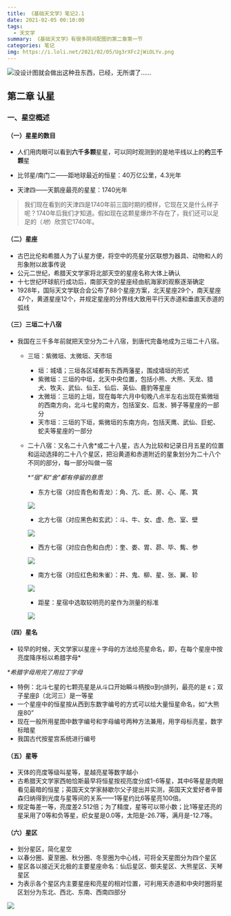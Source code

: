 ```yaml
---
title: 《基础天文学》笔记2.1
date: 2021-02-05 00:10:00
tags:
  - 天文学
summary: 《基础天文学》有很多阴间配图的第二章第一节
categories: 笔记
img: https://i.loli.net/2021/02/05/Ug3rXFc2jWiOLYv.png
---
```


![没设计图就会做出这种丑东西，已经，无所谓了……](https://i.loli.net/2021/02/12/nGeiVw8oR6W5O1D.png)

## 第二章 认星

### 一、星空概述

#### （一）星星的数目

* 人们用肉眼可以看到**六千多颗**星星，可以同时观测到的是地平线以上的**约三千颗**星

* 比邻星/南门二——距地球最近的恒星：40万亿公里，4.3光年

* 天津四——天鹅座最亮的星星：1740光年

  <!-- more -->

> 我们现在看到的天津四是1740年前三国时期的模样，它现在又是什么样子呢？1740年后我们才知道。假如现在这颗星爆炸不存在了，我们还可以足足的（*地*）欣赏它1740年。

#### （二）星座

* 古巴比伦和希腊人为了认星方便，将空中的亮星分区联想为器具、动物和人的形象附以故事传说
* 公元二世纪，希腊天文学家将北部天空的星座名称大体上确认
* 十七世纪环球航行成功后，南部天空的星座经由航海家的观察逐渐确定
* 1928年，国际天文学联合会公布了88个星座方案，北天星座29个，南天星座47个，黄道星座12个，并规定星座的分界线大致用平行天赤道和垂直天赤道的弧线

#### （三）三垣二十八宿

* 我国在三千多年前就把天空分为二十八宿，到唐代完备地成为三垣二十八宿。
  * 三垣：紫微垣、太微垣、天市垣
    * 垣：城墙；三垣各区域都有东西两藩星，围成墙垣的形式
    * 紫微垣：三垣的中垣，北天中央位置，包括小熊、大熊、天龙、猎犬、牧夫、武仙、仙王、仙后、英仙、鹿豹等星座
    * 太微垣：三垣的上垣，现在每年六月中旬晚八点半左右出现在紫微垣的西南方向，北斗七星的南方，包括室女、后发、狮子等星座的一部分
    * 天市垣：三垣的下垣，紫微垣的东南方向，包括天鹰、武仙、巨蛇、蛇夫等星座的一部分

  * 二十八宿：又名二十八舍*或二十八星，古人为比较和记录日月五星的位置和运动选择的二十八个星区，把沿黄道和赤道附近的星象划分为二十八个不同的部分，每一部分叫做一宿

    **“宿”和“舍”都有停留的意思*

    * 东方七宿（对应青色和青龙）：角、亢、氐、房、心、尾、箕

    ![](https://i.loli.net/2021/02/04/fPyxmZuejQR1Nni.png)

    * 北方七宿（对应黑色和玄武）：斗、牛、女、虚、危、室、壁

    ![](https://i.loli.net/2021/02/04/os3dkZa9wqHFe4B.png)

    * 西方七宿（对应白色和白虎）：奎、娄、胃、昴、毕、觜、参

    ![](https://i.loli.net/2021/02/04/7gAflLG3RjeTtVE.png)

    * 南方七宿（对应红色和朱雀）：井、鬼、柳、星、张、翼、轸

    ![](https://i.loli.net/2021/02/04/7Elx8Jz2AQ6TRa4.jpg)

    * 距星：星宿中选取较明亮的星作为测量的标准

    ![](https://i.loli.net/2021/02/04/ityaZjJLumr7nBR.png)

#### （四）星名

* 较早的时候，天文学家以星座＋字母的方法给亮星命名，即，在每个星座中按亮度降序标以希腊字母*

**希腊字母用完了用拉丁字母*

* 特例：北斗七星的七颗亮星是从斗口开始瞬斗柄按α到η排列，最亮的是 ε；双子星座β（北河三）是一等星
* 一个星座中的恒星按从西到东数字编号的方式可以给大量恒星命名，如“大熊座80”
* 现在一般所用星图中数字编号和字母编号两种方法兼用，用字母标亮星，数字标暗星
* 我国古代按星宫系统进行编号

#### （五）星等

* 天体的亮度等级叫星等，星越亮星等数字越小
* 古希腊天文学家西帕恰斯最早将恒星按视亮度分成1-6等星，其中6等星是肉眼看见最暗的恒星；英国天文学家赫歇尔父子提出并实测，英国天文爱好者辛普森归纳得到光度与星等间的关系——1等星约比6等星亮100倍。
* 规定每差一等，亮度差2.512倍；为了精度，星等可以带小数；比1等星还亮的星采用了0等和负等星，织女星是0.0等，太阳是-26.7等，满月是-12.7等。

#### （六）星区

* 划分星区，简化星空
* 以春分圈、夏至圈、秋分圈、冬至圈为中心线，可将全天星图分为四个星区
* 星区各以接近天北极的主要星座命名：仙后星区、御夫星区、大熊星区、天琴星区
* 为表示各个星区内主要星座和亮星的相对位置，可利用天赤道和中央时圈将星区划分为东北、西北、东南、西南四部分

![](https://i.loli.net/2021/02/05/Eq5peI4cAfL1ZYi.png)
















